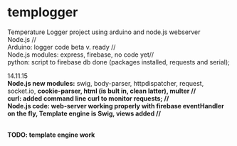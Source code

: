 # templogger
Temperature Logger project using arduino and node.js webserver<br>
Node.js //<br>
Arduino: logger code beta v. ready //<br>
Node.js modules: express, firebase, no code yet//<br>
python: script to firebase db done (packages installed, requests and serial);<br>

14.11.15<br>
<b>Node.js new modules:</b> swig, body-parser, httpdispatcher, request, socket.io, 
<b>cookie-parser, html (is bult in, clean latter), multer //<br>
<b>curl:</b> added command line curl to monitor requests; //<br>
<b>Node.js code:</b> web-server working properly with firebase eventHandler on the fly,
Template engine is Swig, views added //<br><br>

<b>TODO:</b> template engine work

